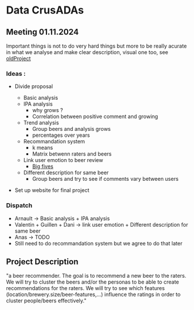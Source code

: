 
# Data CrusADAs

## Meeting 01.11.2024
Important things is not to do very hard things but more to be really acurate in what we analyse and make clear description, visual one too, see [oldProject](https://hadriensevel.github.io/vivalavada/#fnref:3)

### Ideas : 
- Divide proposal
  - Basic analysis
  - IPA analysis
    - why grows ?
    - Correlation between positive comment and growing
  - Trend analysis
    - Group beers and analysis grows
    - percentages over years 
  - Recommandation system
    - k means
    - Matrix betwenn raters and beers  
  - Link user emotion to beer review
    - [Big fives](https://www.verywellmind.com/the-big-five-personality-dimensions-2795422)
  - Different description for same beer
    - Group beers and try to see if comments vary between users
  
- Set up website for final project

### Dispatch
- Arnault -> Basic analysis + IPA analysis
- Valentin + Guillen + Dani -> link user emotion + Different description for same beer
- Anas -> TODO
- Still need to do recommandation system but we agree to do that later


## Project Description

"a beer recommender. The goal is to recommend a new beer to the raters. We will try to cluster the beers and/or the personas to be able to create recommendations for the raters. We will try to see which features (location/brewery.size/beer-features,...) influence the ratings in order to cluster people/beers effectively."


